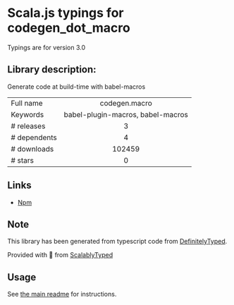 
# Scala.js typings for codegen_dot_macro

Typings are for version 3.0

## Library description:
Generate code at build-time with babel-macros

|                    |                 |
| ------------------ | :-------------: |
| Full name          | codegen.macro |
| Keywords           | babel-plugin-macros, babel-macros |
| # releases         | 3 |
| # dependents       | 4 |
| # downloads        | 102459 |
| # stars            | 0 |

## Links
- [Npm](https://www.npmjs.com/package/codegen.macro)
    


## Note
This library has been generated from typescript code from [DefinitelyTyped](https://definitelytyped.org).

Provided with :purple_heart: from [ScalablyTyped](https://github.com/oyvindberg/ScalablyTyped)

## Usage
See [the main readme](../../readme.md) for instructions.


